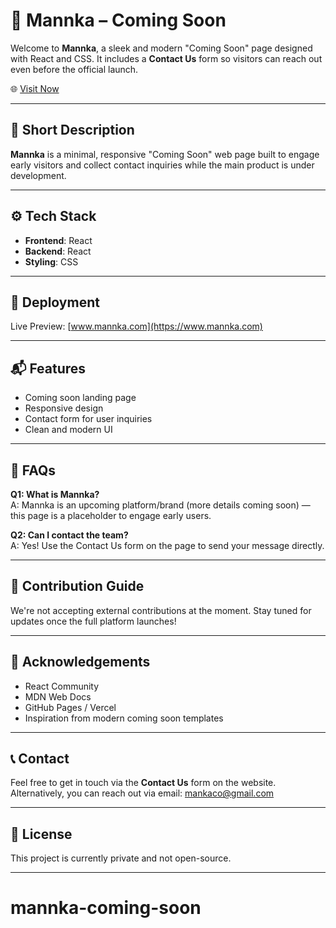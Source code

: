 # 🌿 Mannka – Coming Soon

Welcome to **Mannka**, a sleek and modern "Coming Soon" page designed with React and CSS. It includes a **Contact Us** form so visitors can reach out even before the official launch.

🌐 [Visit Now](https://www.mannka.com)

---

## 📌 Short Description

**Mannka** is a minimal, responsive "Coming Soon" web page built to engage early visitors and collect contact inquiries while the main product is under development.

---

## ⚙️ Tech Stack

- **Frontend**: React
- **Backend**: React
- **Styling**: CSS

---

## 🚀 Deployment

Live Preview: [www.mannka.com](https://www.mannka.com)

---

## 📬 Features

- Coming soon landing page
- Responsive design
- Contact form for user inquiries
- Clean and modern UI

---

## 🙋 FAQs

**Q1: What is Mannka?**  
A: Mannka is an upcoming platform/brand (more details coming soon) — this page is a placeholder to engage early users.

**Q2: Can I contact the team?**  
A: Yes! Use the Contact Us form on the page to send your message directly.

---

## 🤝 Contribution Guide

We're not accepting external contributions at the moment. Stay tuned for updates once the full platform launches!

---

## 🙏 Acknowledgements

- React Community
- MDN Web Docs
- GitHub Pages / Vercel 
- Inspiration from modern coming soon templates

---

## 📞 Contact

Feel free to get in touch via the **Contact Us** form on the website.  
Alternatively, you can reach out via email: mankaco@gmail.com 

---

## 📄 License

This project is currently private and not open-source.

---

# mannka-coming-soon

